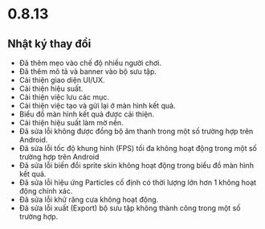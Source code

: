 # 0.8.13

## Nhật ký thay đổi

- Đã thêm mẹo vào chế độ nhiều người chơi.
- Đã thêm mô tả và banner vào bộ sưu tập.
- Cải thiện giao diện UI/UX.
- Cải thiện hiệu suất.
- Cải thiện việc lưu các mục.
- Cải thiện việc tạo và gửi lại ở màn hình kết quả.
- Biểu đồ màn hình kết quả được cải thiện.
- Cải thiện hiệu suất làm mờ nền.
- Đã sửa lỗi không được đồng bộ âm thanh trong một số trường hợp trên Android.
- Đã sửa lỗi tốc độ khung hình (FPS) tối đa không hoạt động trong một số trường hợp trên Android
- Đã sửa lỗi biến đổi sprite skin không hoạt động trong biểu đồ màn hình kết quả.
- Đã sửa lỗi hiệu ứng Particles cố định có thời lượng lớn hơn 1 không hoạt động chính xác.
- Đã sửa lỗi khử răng cưa không hoạt động.
- Đã sửa lỗi xuất (Export) bộ sưu tập không thành công trong một số trường hợp.
